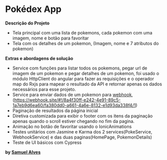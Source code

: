 # Pokédex App

**Descrição do Projeto**

- Tela principal com uma lista de pokemons, cada pokemon com uma imagem, nome e botão para favoritar
- Tela com os detalhes de um pokemon, (Imagem, nome e 7 atributos do pokemon)

**Extras e abordagens de solução**

- Service com funções para listar todos os pokemons, pegar url de imagem de um pokemon e pegar detalhes de um pokemon, foi usado o módulo HttpClient do angular para fazer as requisições e o operador map do Rxjs para mapear o resultado da API e retornar apenas os dados necessários para esse projeto.
- Service para enviar dados de um pokemon para [webhook](https://webhook.site/#!/8a4f30ff-e242-4e91-89c5-1a7eb9d6ea60/fa380dd0-a661-4a6e-8132-e1d93da338f4/1), (https://webhook.site/#!/8a4f30ff-e242-4e91-89c5-1a7eb9d6ea60/fa380dd0-a661-4a6e-8132-e1d93da338f4/1)
- Paginação de resultados da página inicial
- Diretiva customizada para exibir o footer com os itens da paginação apenas quando o scroll estiver chegando no fim da pagina.
- Animação no botão de favoritar usando o IonicAnimations
- Testes unitários com Jasmine e Karma dos 2 services(PokeService, WebhookService) e das duas paginas(HomePage, PokemonDetails)
- Teste de UI básicos com Cypress

**by [Samuel Alves](https://github.com/SamuelAlv3s)**
